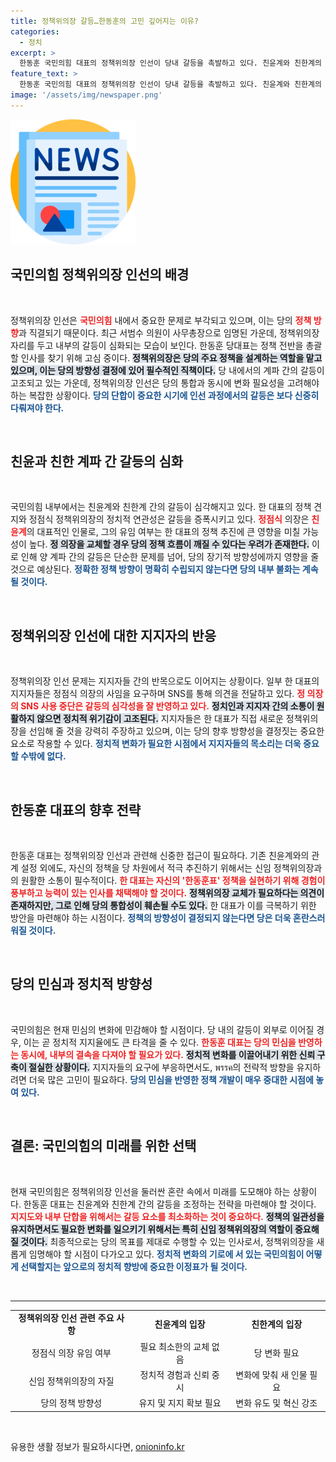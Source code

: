 ```yaml
---
title: 정책위의장 갈등…한동훈의 고민 깊어지는 이유?
categories:
  - 정치
excerpt: >
  한동훈 국민의힘 대표의 정책위의장 인선이 당내 갈등을 촉발하고 있다. 친윤계와 친한계의 대립 속에서 정점식의 유임 여부가 가시화되며, 지지자들 사이에서도 불만이 확산되고 있다. 과연 한 대표는 변화를 도모하며 당의 단합을 이끌어낼 수 있을까?
feature_text: >
  한동훈 국민의힘 대표의 정책위의장 인선이 당내 갈등을 촉발하고 있다. 친윤계와 친한계의 대립 속에서 정점식의 유임 여부가 가시화되며, 지지자들 사이에서도 불만이 확산되고 있다. 과연 한 대표는 변화를 도모하며 당의 단합을 이끌어낼 수 있을까?
image: '/assets/img/newspaper.png'
---
```


<p><img src="/assets/img/newspaper.png" alt="kimp 속보" /></p>

<h2 data-ke-size="size26">국민의힘 정책위의장 인선의 배경</h2>

<p data-ke-size="size16">&nbsp;</p>

<p>정책위의장 인선은 <b><span style="color: #ee2323;">국민의힘</span></b> 내에서 중요한 문제로 부각되고 있으며, 이는 당의 <b><span style="color: #ee2323;">정책 방향</span></b>과 직결되기 때문이다. 최근 서범수 의원이 사무총장으로 임명된 가운데, 정책위의장 자리를 두고 내부의 갈등이 심화되는 모습이 보인다. 한동훈 당대표는 정책 전반을 총괄할 인사를 찾기 위해 고심 중이다. <b><span style="background-color: #21538527;">정책위의장은 당의 주요 정책을 설계하는 역할을 맡고 있으며, 이는 당의 방향성 결정에 있어 필수적인 직책이다.</span></b> 당 내에서의 계파 간의 갈등이 고조되고 있는 가운데, 정책위의장 인선은 당의 통합과 동시에 변화 필요성을 고려해야 하는 복잡한 상황이다. <b><span style="color: #1a5490;">당의 단합이 중요한 시기에 인선 과정에서의 갈등은 보다 신중히 다뤄져야 한다.</span></b></p>

<p data-ke-size="size16">&nbsp;</p>

<h2 data-ke-size="size26">친윤과 친한 계파 간 갈등의 심화</h2>

<p data-ke-size="size16">&nbsp;</p>

<p>국민의힘 내부에서는 친윤계와 친한계 간의 갈등이 심각해지고 있다. 한 대표의 정책 견지와 정점식 정책위의장의 정치적 연관성은 갈등을 증폭시키고 있다. <b><span style="color: #ee2323;">정점식</span></b> 의장은 <b><span style="color: #ee2323;">친윤계</span></b>의 대표적인 인물로, 그의 유임 여부는 한 대표의 정책 추진에 큰 영향을 미칠 가능성이 높다. <b><span style="background-color: #21538527;">정 의장을 교체할 경우 당의 정책 흐름이 깨질 수 있다는 우려가 존재한다.</span></b> 이로 인해 양 계파 간의 갈등은 단순한 문제를 넘어, 당의 장기적 방향성에까지 영향을 줄 것으로 예상된다. <b><span style="color: #1a5490;">정확한 정책 방향이 명확히 수립되지 않는다면 당의 내부 불화는 계속될 것이다.</span></b></p>

<p data-ke-size="size16">&nbsp;</p>

<h2 data-ke-size="size26">정책위의장 인선에 대한 지지자의 반응</h2>

<p data-ke-size="size16">&nbsp;</p>

<p>정책위의장 인선 문제는 지지자들 간의 반목으로도 이어지는 상황이다. 일부 한 대표의 지지자들은 정점식 의장의 사임을 요구하며 SNS를 통해 의견을 전달하고 있다. <b><span style="color: #ee2323;">정 의장의 SNS 사용 중단은 갈등의 심각성을 잘 반영하고 있다.</span></b> <b><span style="background-color: #21538527;">정치인과 지지자 간의 소통이 원활하지 않으면 정치적 위기감이 고조된다.</span></b> 지지자들은 한 대표가 직접 새로운 정책위의장을 선임해 줄 것을 강력히 주장하고 있으며, 이는 당의 향후 방향성을 결정짓는 중요한 요소로 작용할 수 있다. <b><span style="color: #1a5490;">정치적 변화가 필요한 시점에서 지지자들의 목소리는 더욱 중요할 수밖에 없다.</span></b></p>

<p data-ke-size="size16">&nbsp;</p>

<h2 data-ke-size="size26">한동훈 대표의 향후 전략</h2>

<p data-ke-size="size16">&nbsp;</p>

<p>한동훈 대표는 정책위의장 인선과 관련해 신중한 접근이 필요하다. 기존 친윤계와의 관계 설정 외에도, 자신의 정책을 당 차원에서 적극 추진하기 위해서는 신임 정책위의장과의 원활한 소통이 필수적이다. <b><span style="color: #ee2323;">한 대표는 자신의 '한동훈표' 정책을 실현하기 위해 경험이 풍부하고 능력이 있는 인사를 채택해야 할 것이다.</span></b> <b><span style="background-color: #21538527;">정책위의장 교체가 필요하다는 의견이 존재하지만, 그로 인해 당의 통합성이 훼손될 수도 있다.</span></b> 한 대표가 이를 극복하기 위한 방안을 마련해야 하는 시점이다. <b><span style="color: #1a5490;">정책의 방향성이 결정되지 않는다면 당은 더욱 혼란스러워질 것이다.</span></b></p>

<p data-ke-size="size16">&nbsp;</p>

<h2 data-ke-size="size26">당의 민심과 정치적 방향성</h2>

<p data-ke-size="size16">&nbsp;</p>

<p>국민의힘은 현재 민심의 변화에 민감해야 할 시점이다. 당 내의 갈등이 외부로 이어질 경우, 이는 곧 정치적 지지율에도 큰 타격을 줄 수 있다. <b><span style="color: #ee2323;">한동훈 대표는 당의 민심을 반영하는 동시에, 내부의 결속을 다져야 할 필요가 있다.</span></b> <b><span style="background-color: #21538527;">정치적 변화를 이끌어내기 위한 신뢰 구축이 절실한 상황이다.</span></b> 지지자들의 요구에 부응하면서도, พรรค의 전략적 방향을 유지하려면 더욱 많은 고민이 필요하다. <b><span style="color: #1a5490;">당의 민심을 반영한 정책 개발이 매우 중대한 시점에 놓여 있다.</span></b></p>

<p data-ke-size="size16">&nbsp;</p>

<h2 data-ke-size="size26">결론: 국민의힘의 미래를 위한 선택</h2>

<p data-ke-size="size16">&nbsp;</p>

<p>현재 국민의힘은 정책위의장 인선을 둘러싼 혼란 속에서 미래를 도모해야 하는 상황이다. 한동훈 대표는 친윤계와 친한계 간의 갈등을 조정하는 전략을 마련해야 할 것이다. <b><span style="color: #ee2323;">지지도와 내부 단합을 위해서는 갈등 요소를 최소화하는 것이 중요하다.</span></b> <b><span style="background-color: #21538527;">정책의 일관성을 유지하면서도 필요한 변화를 일으키기 위해서는 특히 신임 정책위의장의 역할이 중요해질 것이다.</span></b> 최종적으로는 당의 목표를 제대로 수행할 수 있는 인사로서, 정책위의장을 새롭게 임명해야 할 시점이 다가오고 있다. <b><span style="color: #1a5490;">정치적 변화의 기로에 서 있는 국민의힘이 어떻게 선택할지는 앞으로의 정치적 향방에 중요한 이정표가 될 것이다.</span></b></p>

<p data-ke-size="size16">&nbsp;</p>

<hr />

<table style="width: 100%; border-collapse: collapse;">
<tbody>
<tr>
<td style="text-align: center; height: 17px;"><b>정책위의장 인선 관련 주요 사항</b></td>
<td style="text-align: center; height: 17px;"><b>친윤계의 입장</b></td>
<td style="text-align: center; height: 17px;"><b>친한계의 입장</b></td>
</tr>
<tr>
<td style="text-align: center; height: 17px;">정점식 의장 유임 여부</td>
<td style="text-align: center; height: 17px;">필요 최소한의 교체 없음</td>
<td style="text-align: center; height: 17px;">당 변화 필요</td>
</tr>
<tr>
<td style="text-align: center; height: 17px;">신임 정책위의장의 자질</td>
<td style="text-align: center; height: 17px;">정치적 경험과 신뢰 중시</td>
<td style="text-align: center; height: 17px;">변화에 맞춰 새 인물 필요</td>
</tr>
<tr>
<td style="text-align: center; height: 17px;">당의 정책 방향성</td>
<td style="text-align: center; height: 17px;">유지 및 지지 확보 필요</td>
<td style="text-align: center; height: 17px;">변화 유도 및 혁신 강조</td>
</tr>
</tbody>
</table>

<p data-ke-size="size16">&nbsp;</p>
유용한 생활 정보가 필요하시다면, <a href="https://onioninfo.kr" rel="dofollow">onioninfo.kr</a>


